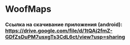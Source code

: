 # WoofMaps

### Ссылка на скачивание приложения (android): https://drive.google.com/file/d/1tQAj2fmZ-GDfZsDuPM7usxgTs3CdL6ct/view?usp=sharing
